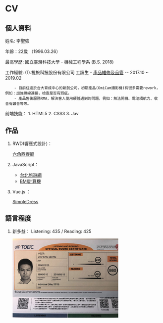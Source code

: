 # CV

## 個人資料
 姓名: 李聖強
 
 年齡：22歲 （1996.03.26） 
 
 最高學歷: 國立臺灣科技大學 - 機械工程學系 (B.S. 2018)
 
 工作經驗: (1).視旅科技股份有限公司 工讀生 - [產品維修及品管](https://www.facebook.com/pg/OMICAMGLOBAL/shop/?ref=page_internal)                       -- 2017.10 ~ 2019.02

        - 目前住進於台大育成中心的新創公司，初期產品(OmiCam攝影機)有很多需要rework，例如：加強排線連接，檢查是否有瑕疵。
        - 產品售後服務RMA，解決客人使用硬體遇到的問題，例如：無法開機、電池續航力、收音有雜音等等。
    
  前端技能：  1. HTML5
            2. CSS3
            3. Jav
 ## 作品
 1. RWD(響應式設計)：
 
      [六角西餐廳](https://johnnyli326.github.io/RWD-Hex-restaurant/)
 2. JavaScript：
     
     - [台北旅遊網](https://github.com/johnnyli326/JavaScript-Fun_In_Taipei)
     - [BMI計算機](https://johnnyli326.github.io/JavaScript-BMI_calculator/)

 3. Vue.js ：
 
      [SimpleDress](https://johnnyli326.github.io/Vue-SimpleDress/#/Home)
      
 
 ## 語言程度
 1. 新多益： Listening: 435 / Reading: 425
 
     <img src="https://raw.githubusercontent.com/johnnyli326/cv/master/Toeic.jpg" height=256 />
 

